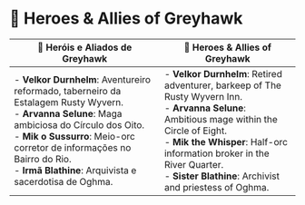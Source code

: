 # 🦸 Heroes & Allies of Greyhawk



| 🦸 Heróis e Aliados de Greyhawk                                                                                                                                                                                                                                                         | 🦸 Heroes & Allies of Greyhawk                                                                                                                                                                                                                                                              |
| --------------------------------------------------------------------------------------------------------------------------------------------------------------------------------------------------------------------------------------------------------------------------------------- | ------------------------------------------------------------------------------------------------------------------------------------------------------------------------------------------------------------------------------------------------------------------------------------------- |
| - **Velkor Durnhelm**: Aventureiro reformado, taberneiro da Estalagem Rusty Wyvern.<br>- **Arvanna Selune**: Maga ambiciosa do Círculo dos Oito.<br>- **Mik o Sussurro**: Meio-orc corretor de informações no Bairro do Rio.<br>- **Irmã Blathine**: Arquivista e sacerdotisa de Oghma. | - **Velkor Durnhelm**: Retired adventurer, barkeep of The Rusty Wyvern Inn.<br>- **Arvanna Selune**: Ambitious mage within the Circle of Eight.<br>- **Mik the Whisper**: Half-orc information broker in the River Quarter.<br>- **Sister Blathine**: Archivist and priestess of Oghma.<br> |
